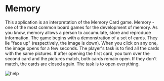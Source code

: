# Memory

This application is an interpretation of the Memory Card game.
Memory - one of the most common board games for the development of memory. As you know, memory allows a person to accumulate, store and reproduce information.
The game begins with a demonstration of a set of cards. They lie "face up" (respectively, the image is down). When you click on any one, the image opens for a few seconds.
The player's task is to find all the cards with the same pictures. If after opening the first card, you turn over the second card and the pictures match, both cards remain open. If they don't match, the cards are closed again. The task is to open everything.

![help](https://user-images.githubusercontent.com/61186198/109040431-f0d15500-76de-11eb-8e6f-6137689b7e35.gif)
